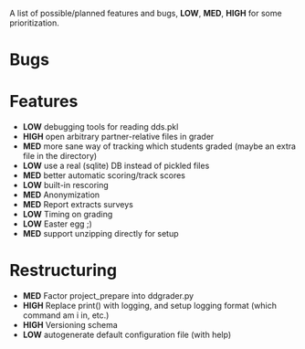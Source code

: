 A list of possible/planned features and bugs, __LOW__, __MED__, __HIGH__ for some prioritization.

Bugs
====


Features
========
* __LOW__ debugging tools for reading dds.pkl
* __HIGH__ open arbitrary partner-relative files in grader
* __MED__ more sane way of tracking which students graded (maybe an extra file in the directory)
* __LOW__ use a real (sqlite) DB instead of pickled files
* __MED__ better automatic scoring/track scores
* __LOW__ built-in rescoring
* __MED__ Anonymization
* __MED__ Report extracts surveys
* __LOW__ Timing on grading
* __LOW__ Easter egg ;)
* __MED__ support unzipping directly for setup

Restructuring
=============
* __MED__ Factor project_prepare into ddgrader.py
* __HIGH__ Replace print() with logging, and setup logging format (which command am i in, etc.)
* __HIGH__ Versioning schema
* __LOW__ autogenerate default configuration file (with help)
